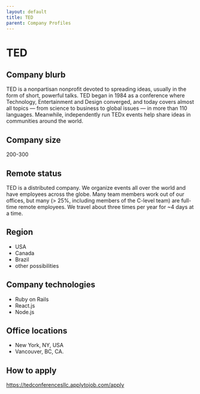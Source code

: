 ```yaml
---
layout: default
title: TED
parent: Company Profiles
---
```


# TED

## Company blurb

TED is a nonpartisan nonprofit devoted to spreading ideas, usually in the form of short, powerful talks. TED began in 1984 as a conference where Technology, Entertainment and Design converged, and today covers almost all topics — from science to business to global issues — in more than 110 languages. Meanwhile, independently run TEDx events help share ideas in communities around the world.

## Company size

200-300

## Remote status

TED is a distributed company. We organize events all over the world and have employees across the globe. Many team members work out of our offices, but many (> 25%, including members of the C-level team) are full-time remote employees. We travel about three times per year for ~4 days at a time.

## Region

* USA
* Canada
* Brazil
* other possibilities

## Company technologies

* Ruby on Rails
* React.js
* Node.js

## Office locations

* New York, NY, USA
* Vancouver, BC, CA.

## How to apply

https://tedconferencesllc.applytojob.com/apply
